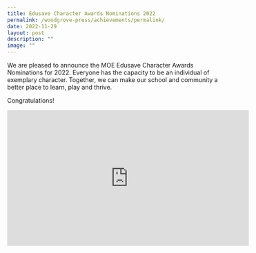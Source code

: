 ```yaml
---
title: Edusave Character Awards Nominations 2022
permalink: /woodgrove-press/achievements/permalink/
date: 2022-11-29
layout: post
description: ""
image: ""
---
```

We are pleased to announce the MOE Edusave Character Awards Nominations for 2022. Everyone has the capacity to be an individual of exemplary character. Together, we can make our school and community a better place to learn, play and thrive. 

Congratulations!

<iframe width="560" height="315" src="https://www.youtube.com/embed/IYifmGJTzuI" title="YouTube video player" frameborder="0" allow="accelerometer; autoplay; clipboard-write; encrypted-media; gyroscope; picture-in-picture" allowfullscreen></iframe>